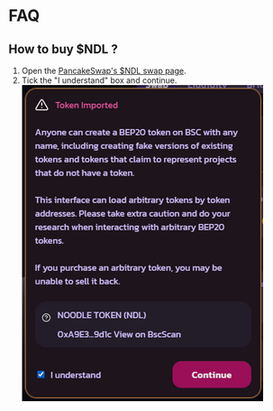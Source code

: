 # FAQ

## How to buy $NDL ?

1) Open the [PancakeSwap's $NDL swap page](https://exchange.pancakeswap.finance/#/swap?outputCurrency=0xA9E35a238D9D7977c9c929A4e1B0127C39449d1c).
2) Tick the "I understand" box and continue.
![Import Token](import_token.png)

